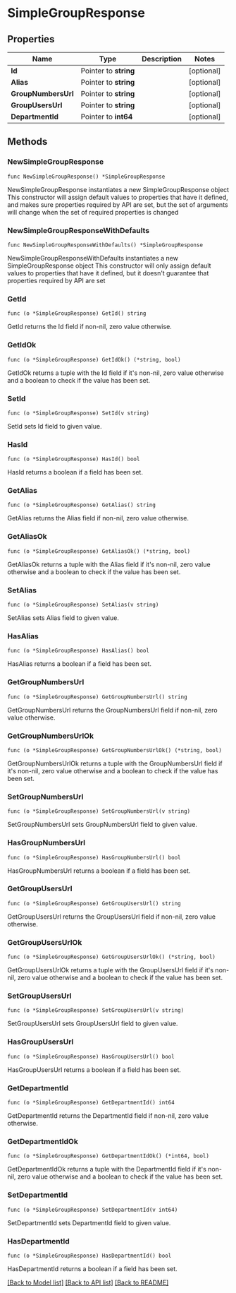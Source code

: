 # SimpleGroupResponse

## Properties

Name | Type | Description | Notes
------------ | ------------- | ------------- | -------------
**Id** | Pointer to **string** |  | [optional] 
**Alias** | Pointer to **string** |  | [optional] 
**GroupNumbersUrl** | Pointer to **string** |  | [optional] 
**GroupUsersUrl** | Pointer to **string** |  | [optional] 
**DepartmentId** | Pointer to **int64** |  | [optional] 

## Methods

### NewSimpleGroupResponse

`func NewSimpleGroupResponse() *SimpleGroupResponse`

NewSimpleGroupResponse instantiates a new SimpleGroupResponse object
This constructor will assign default values to properties that have it defined,
and makes sure properties required by API are set, but the set of arguments
will change when the set of required properties is changed

### NewSimpleGroupResponseWithDefaults

`func NewSimpleGroupResponseWithDefaults() *SimpleGroupResponse`

NewSimpleGroupResponseWithDefaults instantiates a new SimpleGroupResponse object
This constructor will only assign default values to properties that have it defined,
but it doesn't guarantee that properties required by API are set

### GetId

`func (o *SimpleGroupResponse) GetId() string`

GetId returns the Id field if non-nil, zero value otherwise.

### GetIdOk

`func (o *SimpleGroupResponse) GetIdOk() (*string, bool)`

GetIdOk returns a tuple with the Id field if it's non-nil, zero value otherwise
and a boolean to check if the value has been set.

### SetId

`func (o *SimpleGroupResponse) SetId(v string)`

SetId sets Id field to given value.

### HasId

`func (o *SimpleGroupResponse) HasId() bool`

HasId returns a boolean if a field has been set.

### GetAlias

`func (o *SimpleGroupResponse) GetAlias() string`

GetAlias returns the Alias field if non-nil, zero value otherwise.

### GetAliasOk

`func (o *SimpleGroupResponse) GetAliasOk() (*string, bool)`

GetAliasOk returns a tuple with the Alias field if it's non-nil, zero value otherwise
and a boolean to check if the value has been set.

### SetAlias

`func (o *SimpleGroupResponse) SetAlias(v string)`

SetAlias sets Alias field to given value.

### HasAlias

`func (o *SimpleGroupResponse) HasAlias() bool`

HasAlias returns a boolean if a field has been set.

### GetGroupNumbersUrl

`func (o *SimpleGroupResponse) GetGroupNumbersUrl() string`

GetGroupNumbersUrl returns the GroupNumbersUrl field if non-nil, zero value otherwise.

### GetGroupNumbersUrlOk

`func (o *SimpleGroupResponse) GetGroupNumbersUrlOk() (*string, bool)`

GetGroupNumbersUrlOk returns a tuple with the GroupNumbersUrl field if it's non-nil, zero value otherwise
and a boolean to check if the value has been set.

### SetGroupNumbersUrl

`func (o *SimpleGroupResponse) SetGroupNumbersUrl(v string)`

SetGroupNumbersUrl sets GroupNumbersUrl field to given value.

### HasGroupNumbersUrl

`func (o *SimpleGroupResponse) HasGroupNumbersUrl() bool`

HasGroupNumbersUrl returns a boolean if a field has been set.

### GetGroupUsersUrl

`func (o *SimpleGroupResponse) GetGroupUsersUrl() string`

GetGroupUsersUrl returns the GroupUsersUrl field if non-nil, zero value otherwise.

### GetGroupUsersUrlOk

`func (o *SimpleGroupResponse) GetGroupUsersUrlOk() (*string, bool)`

GetGroupUsersUrlOk returns a tuple with the GroupUsersUrl field if it's non-nil, zero value otherwise
and a boolean to check if the value has been set.

### SetGroupUsersUrl

`func (o *SimpleGroupResponse) SetGroupUsersUrl(v string)`

SetGroupUsersUrl sets GroupUsersUrl field to given value.

### HasGroupUsersUrl

`func (o *SimpleGroupResponse) HasGroupUsersUrl() bool`

HasGroupUsersUrl returns a boolean if a field has been set.

### GetDepartmentId

`func (o *SimpleGroupResponse) GetDepartmentId() int64`

GetDepartmentId returns the DepartmentId field if non-nil, zero value otherwise.

### GetDepartmentIdOk

`func (o *SimpleGroupResponse) GetDepartmentIdOk() (*int64, bool)`

GetDepartmentIdOk returns a tuple with the DepartmentId field if it's non-nil, zero value otherwise
and a boolean to check if the value has been set.

### SetDepartmentId

`func (o *SimpleGroupResponse) SetDepartmentId(v int64)`

SetDepartmentId sets DepartmentId field to given value.

### HasDepartmentId

`func (o *SimpleGroupResponse) HasDepartmentId() bool`

HasDepartmentId returns a boolean if a field has been set.


[[Back to Model list]](../README.md#documentation-for-models) [[Back to API list]](../README.md#documentation-for-api-endpoints) [[Back to README]](../README.md)


